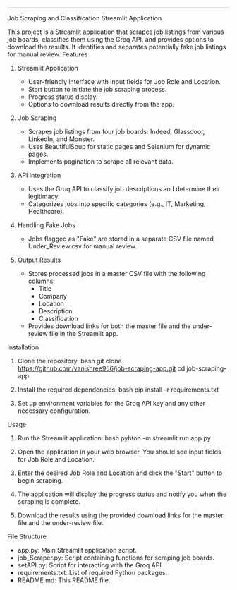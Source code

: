---
 Job Scraping and Classification Streamlit Application

This project is a Streamlit application that scrapes job listings from various job boards, classifies them using the Groq API, and provides options to download the results. It identifies and separates potentially fake job listings for manual review.
 Features

1. Streamlit Application
    - User-friendly interface with input fields for Job Role and Location.
    - Start button to initiate the job scraping process.
    - Progress status display.
    - Options to download results directly from the app.

2. Job Scraping
    - Scrapes job listings from four job boards: Indeed, Glassdoor, LinkedIn, and Monster.
    - Uses BeautifulSoup for static pages and Selenium for dynamic pages.
    - Implements pagination to scrape all relevant data.

3. API Integration
    - Uses the Groq API to classify job descriptions and determine their legitimacy.
    - Categorizes jobs into specific categories (e.g., IT, Marketing, Healthcare).

4. Handling Fake Jobs
    - Jobs flagged as "Fake" are stored in a separate CSV file named Under_Review.csv for manual review.

5. Output Results
    - Stores processed jobs in a master CSV file with the following columns:
        - Title
        - Company
        - Location
        - Description
        - Classification
    - Provides download links for both the master file and the under-review file in the Streamlit app.

 Installation

1. Clone the repository:
    bash
    git clone https://github.com/vanishree956/job-scraping-app.git
    cd job-scraping-app
    

2. Install the required dependencies:
    bash
    pip install -r requirements.txt
    

3. Set up environment variables for the Groq API key and any other necessary configuration.

Usage

1. Run the Streamlit application:
    bash
    pyhton -m streamlit run app.py
    

2. Open the application in your web browser. You should see input fields for Job Role and Location.

3. Enter the desired Job Role and Location and click the "Start" button to begin scraping.

4. The application will display the progress status and notify you when the scraping is complete.

5. Download the results using the provided download links for the master file and the under-review file.

File Structure

- app.py: Main Streamlit application script.
- job_Scraper.py: Script containing functions for scraping job boards.
- setAPI.py: Script for interacting with the Groq API.
- requirements.txt: List of required Python packages.
- README.md: This README file.



